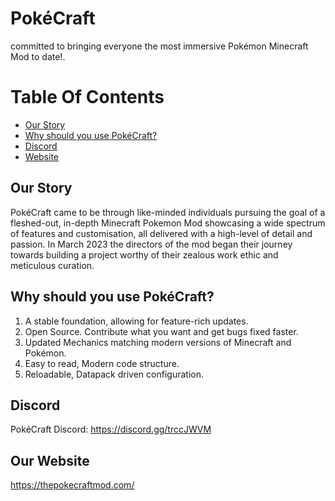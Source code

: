 # PokéCraft

committed to bringing everyone the most immersive Pokémon Minecraft Mod to date!.


# Table Of Contents

- [Our Story](#our-story)
- [Why should you use PokéCraft?](#why-should-you-use-pokécraft)
- [Discord](#discord)
- [Website](#our-website)


## Our Story

PokéCraft came to be through like-minded individuals pursuing the goal of a fleshed-out, in-depth Minecraft Pokemon Mod showcasing a wide spectrum of features and customisation, all delivered with a high-level of detail and passion. In March 2023 the directors of the mod began their journey towards building a project worthy of their zealous work ethic and meticulous curation.


## Why should you use PokéCraft?

1. A stable foundation, allowing for feature-rich updates.
2. Open Source. Contribute what you want and get bugs fixed faster.
3. Updated Mechanics matching modern versions of Minecraft and Pokémon.
4. Easy to read, Modern code structure.
5. Reloadable, Datapack driven configuration.

## Discord

PokéCraft Discord: https://discord.gg/trccJWVM


## Our Website

https://thepokecraftmod.com/